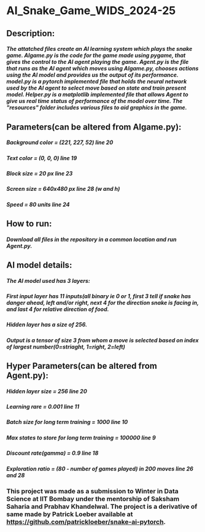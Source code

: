 # AI_Snake_Game_WIDS_2024-25

## Description:
##### The attatched files create an AI learning system which plays the snake game. AIgame.py is the code for the game made using pygame, that gives the control to the AI agent playing the game. Agent.py is the file that runs as the AI agent which moves using AIgame.py, chooses actions using the AI model and provides us the output of its performance. model.py is a pytorch implemented file that holds the neural network used by the AI agent to select move based on state and train present model. Helper.py is a matplotlib implemented file that allows Agent to give us real time status of performance of the model over time. The "resources" folder includes various files to aid graphics in the game.

## Parameters(can be altered from AIgame.py):
##### Background color    = (221, 227, 52)    line 20
##### Text color          = (0, 0, 0)         line 19
##### Block size          = 20 px             line 23
##### Screen size         = 640x480 px        line 28 (w and h)
##### Speed               = 80 units          line 24

## How to run:
##### Download all files in the repository in a common location and run Agent.py.

## AI model details:
##### The AI model used has 3 layers:
##### First input layer has 11 inputs(all binary ie 0 or 1, first 3 tell if snake has danger ahead, left and/or right, next 4 for the direction snake is facing in, and last 4 for relative direction of food.
##### Hidden layer has a size of 256.
##### Output is a tensor of size 3 from whom a move is selected based on index of largest number(0=striaght, 1=right, 2=left)

## Hyper Parameters(can be altered from Agent.py):
##### Hidden layer size                          = 256                                         line 20
##### Learning rare                              = 0.001                                       line 11
##### Batch size for long term training          = 1000                                        line 10
##### Max states to store for long term training = 100000                                      line 9
##### Discount rate(gamma)                       = 0.9                                         line 18
##### Exploration ratio                          = (80 - number of games played) in 200 moves  line 26 and 28

### This project was made as a submission to Winter in Data Science at IIT Bombay under the mentorship of Saksham Saharia and Prabhav Khandelwal. The project is a derivative of same made by Patrick Loeber available at https://github.com/patrickloeber/snake-ai-pytorch.

